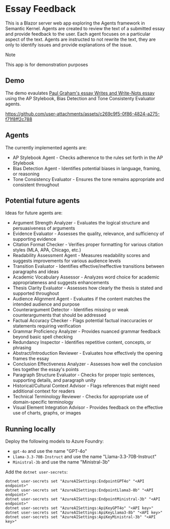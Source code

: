 # Essay Feedback

This is a Blazor server web app exploring the Agents framework in Semantic Kernel. Agents are
created to review the text of a submitted essay and provide feedback to the user. Each agent focuses
on a particular aspect of the text. Agents are instructed to not rewrite the text, they are only to
identify issues and provide explanations of the issue.

> [!NOTE]
> This app is for demonstration purposes

## Demo

The demo evaulates [Paul Graham's essay Writes and Write-Nots essay][] using the AP Stylebook,
Bias Detection and Tone Consistenty Evaluator agents.

https://github.com/user-attachments/assets/c269c9f5-0f86-4824-a275-f71f8ff2c788

[Paul Graham's essay Writes and Write-Nots essay]: https://www.paulgraham.com/writes.html

## Agents

The currently implemented agents are:

- AP Stylebook Agent - Checks adherence to the rules set forth in the AP Stylebook
- Bias Detection Agent - Identifies potential biases in language, framing, or reasoning
- Tone Consistency Evaluator - Ensures the tone remains appropriate and consistent throughout
 
## Potential future agents

Ideas for future agents are:

- Argument Strength Analyzer - Evaluates the logical structure and persuasiveness of arguments
- Evidence Evaluator - Assesses the quality, relevance, and sufficiency of supporting evidence
- Citation Format Checker - Verifies proper formatting for various citation styles (MLA, APA, Chicago, etc.)
- Readability Assessment Agent - Measures readability scores and suggests improvements for various audience levels
- Transition Evaluator - Identifies effective/ineffective transitions between paragraphs and ideas
- Academic Vocabulary Assessor - Analyzes word choice for academic appropriateness and suggests enhancements
- Thesis Clarity Evaluator - Assesses how clearly the thesis is stated and supported throughout
- Audience Alignment Agent - Evaluates if the content matches the intended audience and purpose
- Counterargument Detector - Identifies missing or weak counterarguments that should be addressed
- Factual Accuracy Checker - Flags potential factual inaccuracies or statements requiring verification
- Grammar Proficiency Analyzer - Provides nuanced grammar feedback beyond basic spell checking
- Redundancy Inspector - Identifies repetitive content, concepts, or phrasing
- Abstract/Introduction Reviewer - Evaluates how effectively the opening frames the essay
- Conclusion Effectiveness Analyzer - Assesses how well the conclusion ties together the essay's points
- Paragraph Structure Evaluator - Checks for proper topic sentences, supporting details, and paragraph unity
- Historical/Cultural Context Advisor - Flags references that might need additional context for readers
- Technical Terminology Reviewer - Checks for appropriate use of domain-specific terminology
- Visual Element Integration Advisor - Provides feedback on the effective use of charts, graphs, or images

## Running locally

Deploy the following models to Azure Foundry:

- `gpt-4o` and use the name "GPT-4o"
- `Llama-3.3-70B-Instruct` and use the name "Llama-3.3-70B-Instruct"
- `Ministral-3b` and use the name "Ministral-3b"

Add the `dotnet user-secrets`:

```
dotnet user-secrets set "AzureAISettings:EndpointGPT4o" "<API endpoint>"
dotnet user-secrets set "AzureAISettings:EndpointLlama3-8b" "<API endpoint>"
dotnet user-secrets set "AzureAISettings:EndpointMinistral-3b" "<API endpoint>"
dotnet user-secrets set "AzureAISettings:ApiKeyGPT4o" "<API key>"
dotnet user-secrets set "AzureAISettings:ApiKeyLlama3-8b" "<API key>"
dotnet user-secrets set "AzureAISettings:ApiKeyMinistral-3b" "<API key>"
```
